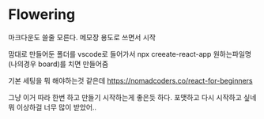 # Flowering

마크다운도 쓸줄 모른다. 메모장 용도로 쓰면서 시작

맘대로 만들어둔 폴더를 vscode로 들어가서 npx creeate-react-app 원하는파일명(나의경우 board)를 치면 만들어줌

기본 세팅을 뭐 해야하는것 같은데 
https://nomadcoders.co/react-for-beginners

그냥 이거 따라 한번 하고 만들기 시작하는게 좋은듯 하다. 포맷하고 다시 시작하고 싶네 뭐 이상하걸 너무 많이 받았어..
